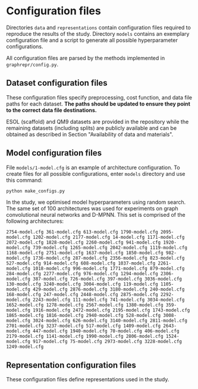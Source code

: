 # Configuration files

Directories `data` and `representations` contain configuration files required to reproduce the results of the study.
Directory `models` contains an exemplary configuration file and a script to generate all possible hyperparameter configurations.

All configuration files are parsed by the methods implemented in `graphrepr/config.py`.

## Dataset configuration files

These configuration files specify preprocessing, cost function, and data file paths for each dataset. **The paths should be updated to ensure they point to the correct data file destinations.**

ESOL (scaffold) and QM9 datasets are provided in the repository while the remaining datasets (including splits) are publicly available and can be obtained as described in Section "Availability of data and materials".


## Model configuration files

File `models/1-model.cfg` is an example of architecture configuration.
To create files for all possible configurations, enter `models` directory and use this command:

```bash
python make_configs.py
```

In the study, we optimised model hyperparameters using random search. 
The same set of 100 architectures was used for experiments on graph convolutional neural networks and D-MPNN.
This set is comprised of the following architectures:

`2754-model.cfg 361-model.cfg 613-model.cfg 1790-model.cfg 2095-model.cfg 1202-model.cfg 2177-model.cfg 14-model.cfg 1171-model.cfg 2072-model.cfg 1828-model.cfg 2260-model.cfg 941-model.cfg 1920-model.cfg 739-model.cfg 1265-model.cfg 2042-model.cfg 1119-model.cfg 1168-model.cfg 2751-model.cfg 1637-model.cfg 1850-model.cfg 982-model.cfg 1736-model.cfg 287-model.cfg 2356-model.cfg 823-model.cfg 527-model.cfg 914-model.cfg 608-model.cfg 1037-model.cfg 2261-model.cfg 1018-model.cfg 996-model.cfg 1771-model.cfg 879-model.cfg 284-model.cfg 2277-model.cfg 976-model.cfg 1294-model.cfg 2306-model.cfg 387-model.cfg 726-model.cfg 397-model.cfg 3036-model.cfg 130-model.cfg 3240-model.cfg 3004-model.cfg 119-model.cfg 1105-model.cfg 429-model.cfg 2876-model.cfg 3180-model.cfg 240-model.cfg 168-model.cfg 247-model.cfg 2448-model.cfg 2875-model.cfg 2292-model.cfg 2243-model.cfg 111-model.cfg 741-model.cfg 3034-model.cfg 1652-model.cfg 1278-model.cfg 2567-model.cfg 1380-model.cfg 359-model.cfg 1916-model.cfg 2472-model.cfg 2195-model.cfg 1743-model.cfg 1865-model.cfg 1816-model.cfg 2940-model.cfg 528-model.cfg 3008-model.cfg 3024-model.cfg 626-model.cfg 3140-model.cfg 2811-model.cfg 2701-model.cfg 3237-model.cfg 517-model.cfg 1409-model.cfg 2643-model.cfg 447-model.cfg 1940-model.cfg 70-model.cfg 406-model.cfg 2179-model.cfg 1141-model.cfg 1990-model.cfg 2806-model.cfg 1524-model.cfg 917-model.cfg 75-model.cfg 2973-model.cfg 3228-model.cfg 1249-model.cfg`

## Representation configuration files

These configuration files define representations used in the study.
